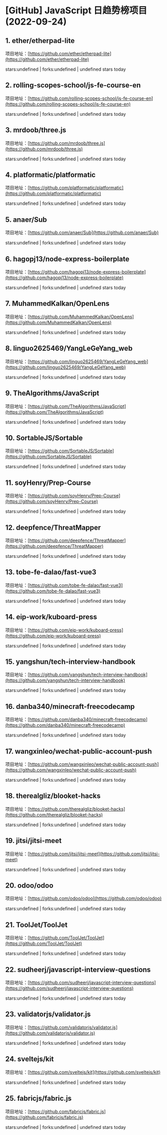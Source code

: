 # [GitHub] JavaScript 日趋势榜项目(2022-09-24)

## 1. ether/etherpad-lite 

项目地址：[https://github.com/ether/etherpad-lite](https://github.com/ether/etherpad-lite)

stars:undefined | forks:undefined | undefined stars today 



## 2. rolling-scopes-school/js-fe-course-en 

项目地址：[https://github.com/rolling-scopes-school/js-fe-course-en](https://github.com/rolling-scopes-school/js-fe-course-en)

stars:undefined | forks:undefined | undefined stars today 



## 3. mrdoob/three.js 

项目地址：[https://github.com/mrdoob/three.js](https://github.com/mrdoob/three.js)

stars:undefined | forks:undefined | undefined stars today 



## 4. platformatic/platformatic 

项目地址：[https://github.com/platformatic/platformatic](https://github.com/platformatic/platformatic)

stars:undefined | forks:undefined | undefined stars today 



## 5. anaer/Sub 

项目地址：[https://github.com/anaer/Sub](https://github.com/anaer/Sub)

stars:undefined | forks:undefined | undefined stars today 



## 6. hagopj13/node-express-boilerplate 

项目地址：[https://github.com/hagopj13/node-express-boilerplate](https://github.com/hagopj13/node-express-boilerplate)

stars:undefined | forks:undefined | undefined stars today 



## 7. MuhammedKalkan/OpenLens 

项目地址：[https://github.com/MuhammedKalkan/OpenLens](https://github.com/MuhammedKalkan/OpenLens)

stars:undefined | forks:undefined | undefined stars today 



## 8. linguo2625469/YangLeGeYang_web 

项目地址：[https://github.com/linguo2625469/YangLeGeYang_web](https://github.com/linguo2625469/YangLeGeYang_web)

stars:undefined | forks:undefined | undefined stars today 



## 9. TheAlgorithms/JavaScript 

项目地址：[https://github.com/TheAlgorithms/JavaScript](https://github.com/TheAlgorithms/JavaScript)

stars:undefined | forks:undefined | undefined stars today 



## 10. SortableJS/Sortable 

项目地址：[https://github.com/SortableJS/Sortable](https://github.com/SortableJS/Sortable)

stars:undefined | forks:undefined | undefined stars today 



## 11. soyHenry/Prep-Course 

项目地址：[https://github.com/soyHenry/Prep-Course](https://github.com/soyHenry/Prep-Course)

stars:undefined | forks:undefined | undefined stars today 



## 12. deepfence/ThreatMapper 

项目地址：[https://github.com/deepfence/ThreatMapper](https://github.com/deepfence/ThreatMapper)

stars:undefined | forks:undefined | undefined stars today 



## 13. tobe-fe-dalao/fast-vue3 

项目地址：[https://github.com/tobe-fe-dalao/fast-vue3](https://github.com/tobe-fe-dalao/fast-vue3)

stars:undefined | forks:undefined | undefined stars today 



## 14. eip-work/kuboard-press 

项目地址：[https://github.com/eip-work/kuboard-press](https://github.com/eip-work/kuboard-press)

stars:undefined | forks:undefined | undefined stars today 



## 15. yangshun/tech-interview-handbook 

项目地址：[https://github.com/yangshun/tech-interview-handbook](https://github.com/yangshun/tech-interview-handbook)

stars:undefined | forks:undefined | undefined stars today 



## 16. danba340/minecraft-freecodecamp 

项目地址：[https://github.com/danba340/minecraft-freecodecamp](https://github.com/danba340/minecraft-freecodecamp)

stars:undefined | forks:undefined | undefined stars today 



## 17. wangxinleo/wechat-public-account-push 

项目地址：[https://github.com/wangxinleo/wechat-public-account-push](https://github.com/wangxinleo/wechat-public-account-push)

stars:undefined | forks:undefined | undefined stars today 



## 18. therealgliz/blooket-hacks 

项目地址：[https://github.com/therealgliz/blooket-hacks](https://github.com/therealgliz/blooket-hacks)

stars:undefined | forks:undefined | undefined stars today 



## 19. jitsi/jitsi-meet 

项目地址：[https://github.com/jitsi/jitsi-meet](https://github.com/jitsi/jitsi-meet)

stars:undefined | forks:undefined | undefined stars today 



## 20. odoo/odoo 

项目地址：[https://github.com/odoo/odoo](https://github.com/odoo/odoo)

stars:undefined | forks:undefined | undefined stars today 



## 21. ToolJet/ToolJet 

项目地址：[https://github.com/ToolJet/ToolJet](https://github.com/ToolJet/ToolJet)

stars:undefined | forks:undefined | undefined stars today 



## 22. sudheerj/javascript-interview-questions 

项目地址：[https://github.com/sudheerj/javascript-interview-questions](https://github.com/sudheerj/javascript-interview-questions)

stars:undefined | forks:undefined | undefined stars today 



## 23. validatorjs/validator.js 

项目地址：[https://github.com/validatorjs/validator.js](https://github.com/validatorjs/validator.js)

stars:undefined | forks:undefined | undefined stars today 



## 24. sveltejs/kit 

项目地址：[https://github.com/sveltejs/kit](https://github.com/sveltejs/kit)

stars:undefined | forks:undefined | undefined stars today 



## 25. fabricjs/fabric.js 

项目地址：[https://github.com/fabricjs/fabric.js](https://github.com/fabricjs/fabric.js)

stars:undefined | forks:undefined | undefined stars today 



